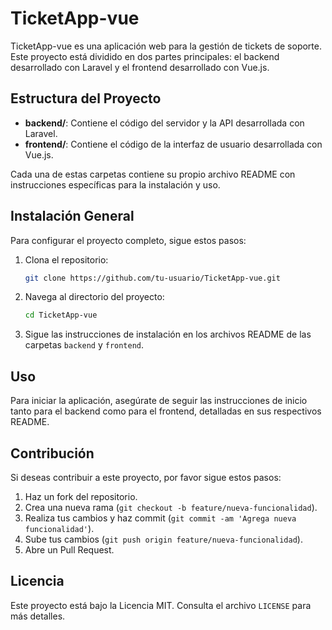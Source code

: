 # TicketApp-vue

TicketApp-vue es una aplicación web para la gestión de tickets de soporte. Este proyecto está dividido en dos partes principales: el backend desarrollado con Laravel y el frontend desarrollado con Vue.js.

## Estructura del Proyecto

- **backend/**: Contiene el código del servidor y la API desarrollada con Laravel.
- **frontend/**: Contiene el código de la interfaz de usuario desarrollada con Vue.js.

Cada una de estas carpetas contiene su propio archivo README con instrucciones específicas para la instalación y uso.

## Instalación General

Para configurar el proyecto completo, sigue estos pasos:

1. Clona el repositorio:
    ```bash
    git clone https://github.com/tu-usuario/TicketApp-vue.git
    ```

2. Navega al directorio del proyecto:
    ```bash
    cd TicketApp-vue
    ```

3. Sigue las instrucciones de instalación en los archivos README de las carpetas `backend` y `frontend`.

## Uso

Para iniciar la aplicación, asegúrate de seguir las instrucciones de inicio tanto para el backend como para el frontend, detalladas en sus respectivos README.

## Contribución

Si deseas contribuir a este proyecto, por favor sigue estos pasos:

1. Haz un fork del repositorio.
2. Crea una nueva rama (`git checkout -b feature/nueva-funcionalidad`).
3. Realiza tus cambios y haz commit (`git commit -am 'Agrega nueva funcionalidad'`).
4. Sube tus cambios (`git push origin feature/nueva-funcionalidad`).
5. Abre un Pull Request.

## Licencia

Este proyecto está bajo la Licencia MIT. Consulta el archivo `LICENSE` para más detalles.
